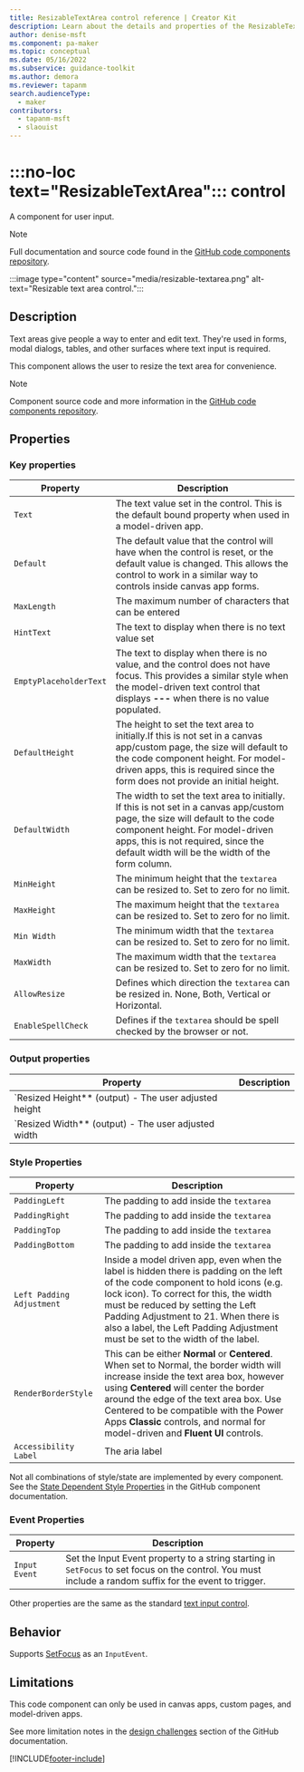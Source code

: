 ```yaml
---
title: ResizableTextArea control reference | Creator Kit
description: Learn about the details and properties of the ResizableTextArea control in the Creator Kit.
author: denise-msft
ms.component: pa-maker
ms.topic: conceptual
ms.date: 05/16/2022
ms.subservice: guidance-toolkit
ms.author: demora
ms.reviewer: tapanm
search.audienceType: 
  - maker
contributors:
  - tapanm-msft
  - slaouist
---
```

# :::no-loc text="ResizableTextArea"::: control

A component for user input.

> [!NOTE]
> Full documentation and source code found in the [GitHub code components repository](https://github.com/microsoft/powercat-code-components/tree/main/ResizableTextarea).

:::image type="content" source="media/resizable-textarea.png" alt-text="Resizable text area control.":::

## Description

Text areas give people a way to enter and edit text. They're used in forms, modal dialogs, tables, and other surfaces where text input is required.

This component allows the user to resize the text area for convenience.

> [!NOTE]
> Component source code and more information in the [GitHub code components repository](https://github.com/microsoft/powercat-code-components/tree/main/ResizableTextarea).

## Properties

### Key properties

| Property | Description |
| -------- | ----------- |
| `Text` | The text value set in the control. This is the default bound property when used in a model-driven app.
| `Default` | The default value that the control will have when the control is reset, or the default value is changed. This allows the control to work in a similar way to controls inside canvas app forms. 
| `MaxLength` | The maximum number of characters that can be entered
| `HintText` | The text to display when there is no text value set
| `EmptyPlaceholderText` | The text to display when there is no value, and the control does not have focus. This provides a similar style when the model-driven text control that displays **---** when there is no value populated.
| `DefaultHeight` | The height to set the text area to initially.If this is not set in a canvas app/custom page, the size will default to the code component height. For model-driven apps, this is required since the form does not provide an initial height.
| `DefaultWidth` | The width to set the text area to initially. If this is not set in a canvas app/custom page, the size will default to the code component height. For model-driven apps, this is not required, since the default width will be the width of the form column.
| `MinHeight` | The minimum height that the `textarea` can be resized to. Set to zero for no limit.
| `MaxHeight` | The maximum height that the `textarea` can be resized to. Set to zero for no limit.
| `Min Width` | The minimum width that the `textarea` can be resized to. Set to zero for no limit.
| `MaxWidth` | The maximum width that the `textarea` can be resized to. Set to zero for no limit.
| `AllowResize` | Defines which direction the `textarea` can be resized in. None, Both, Vertical or Horizontal.
| `EnableSpellCheck` | Defines if the `textarea` should be spell checked by the browser or not.

### Output properties

| Property | Description |
| -------- | ----------- |
| `Resized Height** (output) - The user adjusted height
| `Resized Width** (output) - The user adjusted width

### Style Properties

| Property | Description |
| -------- | ----------- |
| `PaddingLeft` | The padding to add inside the `textarea`
| `PaddingRight` | The padding to add inside the `textarea`          
| `PaddingTop` | The padding to add inside the `textarea`
| `PaddingBottom` | The padding to add inside the `textarea`
| `Left Padding Adjustment` | Inside a model driven app, even when the label is hidden there is padding on the left of the code component to hold icons (e.g. lock icon). To correct for this, the width must be reduced by setting the Left Padding Adjustment to 21. When there is also a label, the Left Padding Adjustment must be set to the width of the label.
| `RenderBorderStyle` | This can be either **Normal** or **Centered**. When set to Normal, the border width will increase inside the text area box, however using **Centered** will center the border around the edge of the text area box. Use Centered to be compatible with the Power Apps **Classic** controls, and normal for model-driven and **Fluent UI** controls.
| `Accessibility Label` | The aria label

Not all combinations of style/state are implemented by every component. See the [State Dependent Style Properties](https://github.com/microsoft/powercat-code-components/tree/main/ResizableTextarea#state-dependent-style-properties) in the GitHub component documentation.

### Event Properties
| Property | Description |
| -------- | ----------- |
| `Input Event` | Set the Input Event property to a string starting in `SetFocus` to set focus on the control. You must include a random suffix for the event to trigger.

Other properties are the same as the standard [text input control](/power-apps/maker/canvas-apps/controls/control-text-input).

## Behavior

Supports [SetFocus](setfocus.md) as an `InputEvent`.

## Limitations

This code component can only be used in canvas apps, custom pages, and model-driven apps.

See more limitation notes in the [design challenges](https://github.com/microsoft/powercat-code-components/tree/main/ResizableTextarea#design-challenges) section of the GitHub documentation.

[!INCLUDE[footer-include](../../includes/footer-banner.md)]
